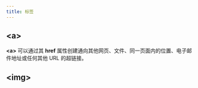 ```yaml
---
title: 标签
---
```


## &lt;a&gt;

**&lt;a&gt;** 可以通过其 **href** 属性创建通向其他网页、文件、同一页面内的位置、电子邮件地址或任何其他 URL 的超链接。

## &lt;img&gt;
